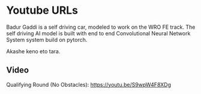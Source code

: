 Youtube URLs
====

Badur Gaddi is a self driving car, modeled to work on the WRO FE track. The self driving AI model is built with end to end Convolutional Neural Network System system build on pytorch.

Akashe keno eto tara.

## Video

Qualifying Round (No Obstacles): https://youtu.be/S9wpW4F8XDg

